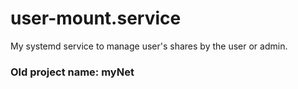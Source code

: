 # user-mount.service
My systemd service to manage user's shares by the user or admin.

### Old project name: myNet
